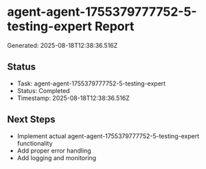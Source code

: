 # agent-agent-1755379777752-5-testing-expert Report

Generated: 2025-08-18T12:38:36.516Z

## Status
- Task: agent-agent-1755379777752-5-testing-expert
- Status: Completed
- Timestamp: 2025-08-18T12:38:36.516Z

## Next Steps
- Implement actual agent-agent-1755379777752-5-testing-expert functionality
- Add proper error handling
- Add logging and monitoring

